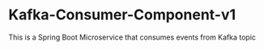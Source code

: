 # Kafka-Consumer-Component-v1
This is a Spring Boot Microservice that consumes events from Kafka topic
